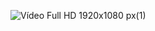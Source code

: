 ![Vídeo Full HD 1920x1080 px(1)](https://user-images.githubusercontent.com/5271446/168452764-ccfb4627-0d0d-4aa4-83df-78fbac8ed58f.png)

